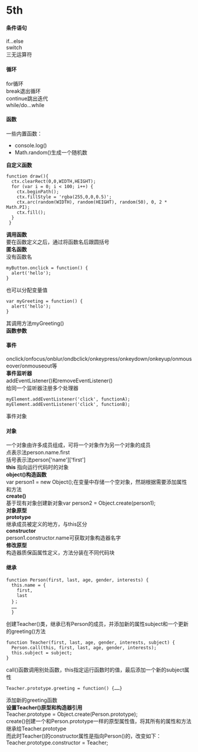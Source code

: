 # 5th
#### 条件语句  
if…else  
switch  
三无运算符  
#### 循环  
for循环  
break退出循环  
continue跳出迭代  
while/do…while  
#### 函数  
一些内置函数：  
* console.log()  
* Math.random()生成一个随机数   

**自定义函数**  
```
function draw(){  
  ctx.clearRect(0,0,WIDTH,HEIGHT);  
  for (var i = 0; i < 100; i++) {  
    ctx.beginPath();  
    ctx.fillStyle = 'rgba(255,0,0,0.5)';  
    ctx.arc(random(WIDTH), random(HEIGHT), random(50), 0, 2 * Math.PI);  
    ctx.fill();  
  }  
 }   
```
**调用函数**  
要在函数定义之后，通过将函数名后跟圆括号  
**匿名函数**  
没有函数名
```
myButton.onclick = function() {  
  alert('hello');  
}  
```
也可以分配变量值  
```
var myGreeting = function() {  
  alert('hello');  
}  
```
其调用方法myGreeting()  
**函数参数**  
#### 事件  
onclick/onfocus/onblur/ondbclick/onkeypress/onkeydown/onkeyup/onmouseover/onmouseout等  
**事件监听器**  
addEventListener()和removeEventListener()  
给同一个监听器注册多个处理器  
```
myElement.addEventListener('click', functionA);  
myElement.addEventListener('click', functionB);  
```
事件对象  
#### 对象  
一个对象由许多成员组成，可将一个对象作为另一个对象的成员  
点表示法person.name.first  
括号表示法person['name']['first']  
**this** 指向运行代码时的对象  
**object()构造函数**  
var person1 = new Object();在变量中存储一个空对象，然胡根据需要添加属性和方法  
**create()**  
基于现有对象创建新对象var person2 = Object.create(person1);  
**对象原型**  
**prototype**  
继承成员被定义的地方，与this区分  
**constructor**  
person1.constructor.name可获取对象构造器名字  
**修改原型**  
构造器质保函属性定义，方法分装在不同代码块  
#### 继承  
```
function Person(first, last, age, gender, interests) {  
  this.name = {  
    first,  
    last  
  }；
  ……
  }
```
创建Teacher()类，继承已有Person的成员，并添加新的属性subject和一个更新的greeting()方法  
```
function Teacher(first, last, age, gender, interests, subject) {  
  Person.call(this, first, last, age, gender, interests);  
  this.subject = subject;  
}  
```
call()函数调用别处函数，this指定运行函数时的值，最后添加一个新的subject属性  
```
Teacher.prototype.greeting = function() {……}  
```
添加新的greeting函数  
**设置Teacher()原型和构造器引用**  
Teacher.prototype = Object.create(Person.prototype);  
create()创建一个和Person.prototype一样的原型属性值，将其所有的属性和方法继承给Teacher.prototype  
而此时Teacher()的constructor属性是指向Person()的，改变如下：  
Teacher.prototype.constructor = Teacher;  




